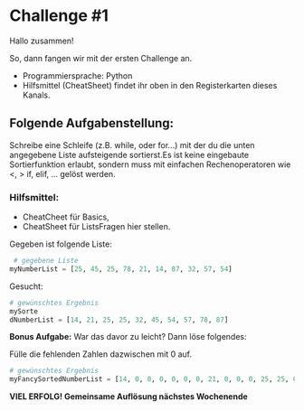 # Challenge #1

Hallo zusammen!

So, dann fangen wir mit der ersten Challenge an.

- Programmiersprache: Python
- Hilfsmittel (CheatSheet) findet ihr oben in den Registerkarten dieses Kanals.

## Folgende Aufgabenstellung:

Schreibe eine Schleife (z.B. while, oder for...) mit der du die unten angegebene Liste aufsteigende sortierst.Es ist keine eingebaute Sortierfunktion erlaubt, sondern muss mit einfachen Rechenoperatoren wie <, > if, elif, ... gelöst werden.

### Hilfsmittel:

- CheatCheet für Basics,
- CheatSheet für ListsFragen hier stellen.

Gegeben ist folgende Liste:

```python
 # gegebene Liste
myNumberList = [25, 45, 25, 78, 21, 14, 87, 32, 57, 54]
```

Gesucht:

```python
# gewünschtes Ergebnis
mySorte
dNumberList = [14, 21, 25, 25, 32, 45, 54, 57, 78, 87]
```

**Bonus Aufgabe:** War das davor zu leicht? Dann löse folgendes:

Fülle die fehlenden Zahlen dazwischen mit 0 auf.

```python
# gewünschtes Ergebnis
myFancySortedNumberList = [14, 0, 0, 0, 0, 0, 0, 21, 0, 0, 0, 25, 25, 0, 0, 0, 0, 0, 0, 32, 0, 0, 0, 0, 0, 0, 0, 0, 0, 0, 0, 0, 45, 0, 0, 0, 0, 0, 0, 0, 0, 54, 0, 0, 57, 0, 0, 0, 0, 0, 0, 0, 0, 0, 0, 0, 0, 0, 0, 0, 0, 0, 0, 0, 0, 78, 0, 0, 0, 0, 0, 0, 0, 0, 87]
```

**VIEL ERFOLG! Gemeinsame Auflösung nächstes Wochenende**

